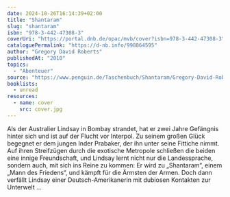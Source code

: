 ```yaml
---
date: 2024-10-26T16:14:39+02:00
title: "Shantaram"
slug: "shantaram"
isbn: "978-3-442-47308-3"
coverUri: "https://portal.dnb.de/opac/mvb/cover?isbn=978-3-442-47308-3"
cataloguePermalink: "https://d-nb.info/998864595"
author: "Gregory David Roberts"
publishedAt: "2010"
topics:
  - "Abenteuer"
source: "https://www.penguin.de/Taschenbuch/Shantaram/Gregory-David-Roberts/Goldmann/e276685.rhd"
booklists:
  - unread
resources:
  - name: cover
    src: cover.jpg
---
```


Als der Australier Lindsay in Bombay strandet, hat er zwei Jahre Gefängnis 
hinter sich und ist auf der Flucht vor Interpol. Zu seinem großen Glück 
begegnet er dem jungen Inder Prabaker, der ihn unter seine Fittiche nimmt. Auf 
ihren Streifzügen durch die exotische Metropole schließen die beiden eine 
innige Freundschaft, und Lindsay lernt nicht nur die Landessprache, sondern 
auch, mit sich ins Reine zu kommen: Er wird zu „Shantaram“, einem „Mann des 
Friedens“, und kämpft für die Ärmsten der Armen. Doch dann verfällt Lindsay 
einer Deutsch-Amerikanerin mit dubiosen Kontakten zur Unterwelt …
